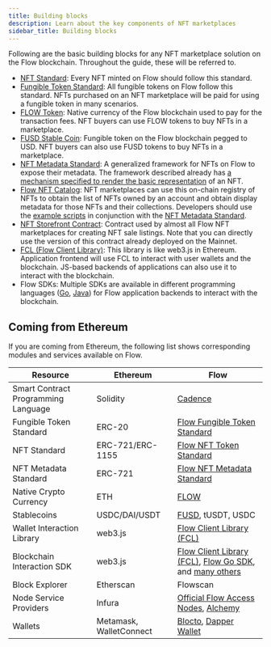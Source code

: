 ```yaml
---
title: Building blocks
description: Learn about the key components of NFT marketplaces
sidebar_title: Building blocks
---
```


Following are the basic building blocks for any NFT marketplace solution on the Flow blockchain. Throughout the guide, these will be referred to.

- [NFT Standard](https://github.com/onflow/flow-nft): Every NFT minted on Flow should follow this standard.
- [Fungible Token Standard](https://github.com/onflow/flow-ft): All fungible tokens on Flow follow this standard. NFTs purchased on an NFT marketplace will be paid for using a fungible token in many scenarios.
- [FLOW Token](https://docs.onflow.org/flow-token/): Native currency of the Flow blockchain used to pay for the transaction fees. NFT buyers can use FLOW tokens to buy NFTs in a marketplace.
- [FUSD Stable Coin](https://docs.onflow.org/fusd/): Fungible token on the Flow blockchain pegged to USD. NFT buyers can also use FUSD tokens to buy NFTs in a marketplace.
- [NFT Metadata Standard](https://github.com/onflow/flow-nft/#nft-metadata): A generalized framework for NFTs on Flow to expose their metadata. The framework described already has [a mechanism specified to render the basic representation](https://github.com/onflow/flow-nft/#list-of-common-views) of an NFT.
- [Flow NFT Catalog](https://github.com/dapperlabs/nft-catalog): NFT marketplaces can use this on-chain registry of NFTs to obtain the list of NFTs owned by an account and obtain display metadata for those NFTs and their collections. Developers should use the [example scripts](https://github.com/dapperlabs/nft-catalog#using-the-catalog-for-marketplaces-and-other-nft-applications) in conjunction with the [NFT Metadata Standard](https://github.com/onflow/flow-nft/#nft-metadata).
- [NFT Storefront Contract](https://github.com/onflow/nft-storefront): ​​Contract used by almost all Flow NFT marketplaces for creating NFT sale listings. Note that you can directly use the version of this contract already deployed on the Mainnet.
- [FCL (Flow Client Library)](https://github.com/onflow/fcl-js): This library is like web3.js in Ethereum. Application frontend will use FCL to interact with user wallets and the blockchain. JS-based backends of applications can also use it to interact with the blockchain.
- Flow SDKs: Multiple SDKs are available in different programming languages ([Go](https://docs.onflow.org/flow-go-sdk/), [Java](https://github.com/the-nft-company/flow-jvm-sdk)) for Flow application backends to interact with the blockchain.

## Coming from Ethereum

If you are coming from Ethereum, the following list shows corresponding modules and services available on Flow.

| Resource                            | Ethereum                | Flow                                                                                                  |
| ----------------------------------- | ----------------------- | ----------------------------------------------------------------------------------------------------- |
| Smart Contract Programming Language | Solidity                | [Cadence](cadence/)                                                                                   |
| Fungible Token Standard             | ERC-20                  | [Flow Fungible Token Standard](https://github.com/onflow/flow-ft)                                     |
| NFT Standard                        | ERC-721/ERC-1155        | [Flow NFT Token Standard](https://github.com/onflow/flow-nft)                                         |
| NFT Metadata Standard               | ERC-721                 | [Flow NFT Metadata Standard](https://github.com/onflow/flow-nft/#nft-metadata)                        |
| Native Crypto Currency              | ETH                     | [FLOW](flow-token/)                                                                                   |
| Stablecoins                         | USDC/DAI/USDT           | [FUSD](fusd/), tUSDT, USDC                                                                            |
| Wallet Interaction Library          | web3.js                 | [Flow Client Library (FCL)](fcl/)                                                                     |
| Blockchain Interaction SDK          | web3.js                 | [Flow Client Library (FCL)](fcl/), [Flow Go SDK](flow-go-sdk/), and [many others](flip-fest-winners/) |
| Block Explorer                      | Etherscan               | Flowscan                                                                                              |
| Node Service Providers              | Infura                  | [Official Flow Access Nodes](access-api/), [Alchemy](https://www.alchemy.com/)                        |
| Wallets                             | Metamask, WalletConnect | [Blocto](https://portto.com/), [Dapper Wallet](https://www.meetdapper.com/)                           |
